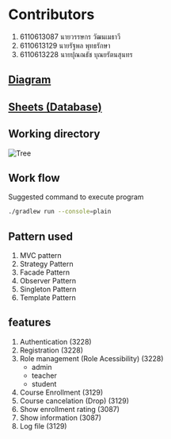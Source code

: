# Contributors

1. 6110613087 นายวรรษกร วัฒนเมธาวี
2. 6110613129 นายรัฐพล พุทธรักษา
3. 6110613228 นายปุณณธัช บุณยรัตนสุนทร

## [Diagram](https://drive.google.com/file/d/1TTBXyCYtnWH27qlyUgyRRR6Qz9za2iwF/view?usp=sharing)

## [Sheets (Database)](https://docs.google.com/spreadsheets/d/1DxtOiUtrHAg91Ui-A4xYYjMNkj8TMjLKcVKenF2yKIU/view)

## Working directory

![Tree](https://user-images.githubusercontent.com/61135042/114538718-df87dc00-9c7d-11eb-8d09-ea8790ef813b.JPG)

## Work flow

Suggested command to execute program

```bash
./gradlew run --console=plain
```

## Pattern used

1. MVC pattern
2. Strategy Pattern
3. Facade Pattern
4. Observer Pattern
5. Singleton Pattern
6. Template Pattern

## features

1. Authentication (3228)
2. Registration (3228)
3. Role management (Role Acessibility) (3228)
    - admin
    - teacher
    - student
4. Course Enrollment (3129)
5. Course cancelation (Drop) (3129)
6. Show enrollment rating (3087)
7. Show information (3087)
8. Log file (3129)
